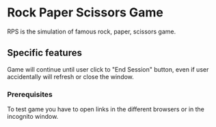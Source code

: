 # Rock Paper Scissors Game

RPS is the simulation of famous rock, paper, scissors game.

## Specific features

Game will continue until user click to "End Session" button, even if user accidentally will refresh or close the window.

### Prerequisites

To test game you have to open links in the different browsers or in the incognito window.

